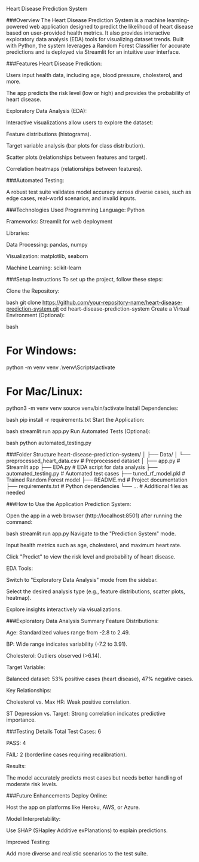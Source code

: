 Heart Disease Prediction System

###Overview
The Heart Disease Prediction System is a machine learning-powered web application designed to predict the likelihood of heart disease based on user-provided health metrics. It also provides interactive exploratory data analysis (EDA) tools for visualizing dataset trends. Built with Python, the system leverages a Random Forest Classifier for accurate predictions and is deployed via Streamlit for an intuitive user interface.

###Features
Heart Disease Prediction:

Users input health data, including age, blood pressure, cholesterol, and more.

The app predicts the risk level (low or high) and provides the probability of heart disease.

Exploratory Data Analysis (EDA):

Interactive visualizations allow users to explore the dataset:

Feature distributions (histograms).

Target variable analysis (bar plots for class distribution).

Scatter plots (relationships between features and target).

Correlation heatmaps (relationships between features).

###Automated Testing:

A robust test suite validates model accuracy across diverse cases, such as edge cases, real-world scenarios, and invalid inputs.

###Technologies Used
Programming Language: Python

Frameworks: Streamlit for web deployment

Libraries:

Data Processing: pandas, numpy

Visualization: matplotlib, seaborn

Machine Learning: scikit-learn

###Setup Instructions
To set up the project, follow these steps:

Clone the Repository:

bash
git clone https://github.com/your-repository-name/heart-disease-prediction-system.git
cd heart-disease-prediction-system
Create a Virtual Environment (Optional):

bash
# For Windows:
python -m venv venv
.\venv\Scripts\activate

# For Mac/Linux:
python3 -m venv venv
source venv/bin/activate
Install Dependencies:

bash
pip install -r requirements.txt
Start the Application:

bash
streamlit run app.py
Run Automated Tests (Optional):

bash
python automated_testing.py

###Folder Structure
heart-disease-prediction-system/
│
├── Data/
│   └── preprocessed_heart_data.csv        # Preprocessed dataset
│
├── app.py                                 # Streamlit app
├── EDA.py                                 # EDA script for data analysis
├── automated_testing.py                   # Automated test cases
├── tuned_rf_model.pkl                     # Trained Random Forest model
├── README.md                              # Project documentation
├── requirements.txt                       # Python dependencies
└── ...                                    # Additional files as needed

###How to Use the Application
Prediction System:

Open the app in a web browser (http://localhost:8501) after running the command:

bash
streamlit run app.py
Navigate to the "Prediction System" mode.

Input health metrics such as age, cholesterol, and maximum heart rate.

Click "Predict" to view the risk level and probability of heart disease.

EDA Tools:

Switch to "Exploratory Data Analysis" mode from the sidebar.

Select the desired analysis type (e.g., feature distributions, scatter plots, heatmap).

Explore insights interactively via visualizations.

###Exploratory Data Analysis Summary
Feature Distributions:

Age: Standardized values range from -2.8 to 2.49.

BP: Wide range indicates variability (-7.2 to 3.91).

Cholesterol: Outliers observed (>6.14).

Target Variable:

Balanced dataset: 53% positive cases (heart disease), 47% negative cases.

Key Relationships:

Cholesterol vs. Max HR: Weak positive correlation.

ST Depression vs. Target: Strong correlation indicates predictive importance.

###Testing Details
Total Test Cases: 6

PASS: 4

FAIL: 2 (borderline cases requiring recalibration).

Results:

The model accurately predicts most cases but needs better handling of moderate risk levels.

###Future Enhancements
Deploy Online:

Host the app on platforms like Heroku, AWS, or Azure.

Model Interpretability:

Use SHAP (SHapley Additive exPlanations) to explain predictions.

Improved Testing:

Add more diverse and realistic scenarios to the test suite.